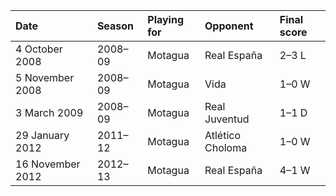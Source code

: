 | Date             | Season   | Playing for   | Opponent         | Final score   |
|:-----------------|:---------|:--------------|:-----------------|:--------------|
| 4 October 2008   | 2008–09  | Motagua       | Real España      | 2–3 L         |
| 5 November 2008  | 2008–09  | Motagua       | Vida             | 1–0 W         |
| 3 March 2009     | 2008–09  | Motagua       | Real Juventud    | 1–1 D         |
| 29 January 2012  | 2011–12  | Motagua       | Atlético Choloma | 1–0 W         |
| 16 November 2012 | 2012–13  | Motagua       | Real España      | 4–1 W         |